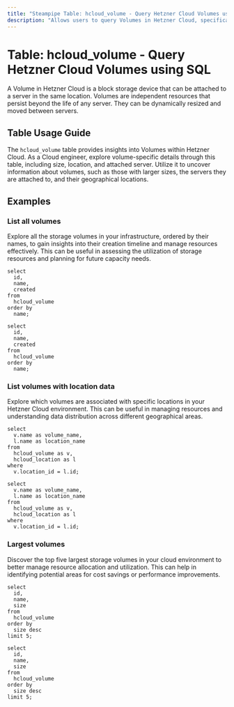 ```yaml
---
title: "Steampipe Table: hcloud_volume - Query Hetzner Cloud Volumes using SQL"
description: "Allows users to query Volumes in Hetzner Cloud, specifically the details of each volume including size, location, and attached server."
---
```


# Table: hcloud_volume - Query Hetzner Cloud Volumes using SQL

A Volume in Hetzner Cloud is a block storage device that can be attached to a server in the same location. Volumes are independent resources that persist beyond the life of any server. They can be dynamically resized and moved between servers.

## Table Usage Guide

The `hcloud_volume` table provides insights into Volumes within Hetzner Cloud. As a Cloud engineer, explore volume-specific details through this table, including size, location, and attached server. Utilize it to uncover information about volumes, such as those with larger sizes, the servers they are attached to, and their geographical locations.

## Examples

### List all volumes
Explore all the storage volumes in your infrastructure, ordered by their names, to gain insights into their creation timeline and manage resources effectively. This can be useful in assessing the utilization of storage resources and planning for future capacity needs.

```sql+postgres
select
  id,
  name,
  created
from
  hcloud_volume
order by
  name;
```

```sql+sqlite
select
  id,
  name,
  created
from
  hcloud_volume
order by
  name;
```

### List volumes with location data
Explore which volumes are associated with specific locations in your Hetzner Cloud environment. This can be useful in managing resources and understanding data distribution across different geographical areas.

```sql+postgres
select
  v.name as volume_name,
  l.name as location_name
from
  hcloud_volume as v,
  hcloud_location as l
where
  v.location_id = l.id;
```

```sql+sqlite
select
  v.name as volume_name,
  l.name as location_name
from
  hcloud_volume as v,
  hcloud_location as l
where
  v.location_id = l.id;
```

### Largest volumes
Discover the top five largest storage volumes in your cloud environment to better manage resource allocation and utilization. This can help in identifying potential areas for cost savings or performance improvements.

```sql+postgres
select
  id,
  name,
  size
from
  hcloud_volume
order by
  size desc
limit 5;
```

```sql+sqlite
select
  id,
  name,
  size
from
  hcloud_volume
order by
  size desc
limit 5;
```